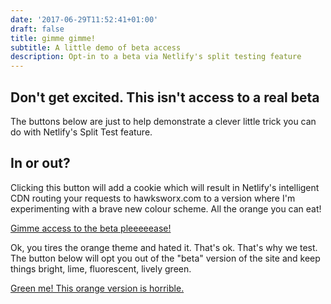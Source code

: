 ```yaml
---
date: '2017-06-29T11:52:41+01:00'
draft: false
title: gimme gimme!
subtitle: A little demo of beta access
description: Opt-in to a beta via Netlify's split testing feature
---
```



## Don't get excited. This isn't access to a real beta

The buttons below are just to help demonstrate a clever little trick you can do with Netlify's Split Test feature.


## In or out?

Clicking this button will add a cookie which will result in Netlify's intelligent CDN routing your requests to hawksworx.com to a version where I'm experimenting with a brave new colour scheme. All the orange you can eat!

<a href="#" id="btn-opt-in" class="btn">Gimme access to the beta pleeeeease!</a>


Ok, you tires the orange theme and hated it. That's ok. That's why we test. The button below will opt you out of the "beta" version of the site and keep things bright, lime, fluorescent, lively green.

<a href="#" id="btn-opt-out" class="btn">Green me! This orange version is horrible.</a>

